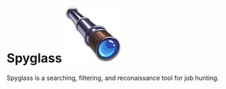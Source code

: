 # Spyglass ![](Spyglass.webp)
Spyglass is a searching, filtering, and reconaissance tool for job hunting.
